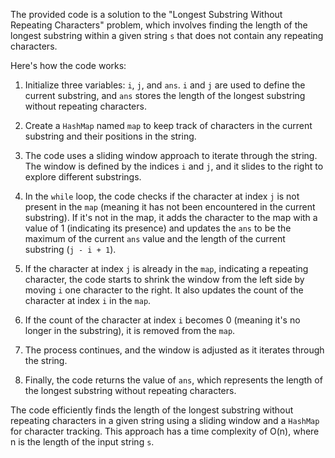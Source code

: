 The provided code is a solution to the "Longest Substring Without Repeating Characters" problem, which involves finding the length of the longest substring within a given string `s` that does not contain any repeating characters.

Here's how the code works:

1. Initialize three variables: `i`, `j`, and `ans`. `i` and `j` are used to define the current substring, and `ans` stores the length of the longest substring without repeating characters.

2. Create a `HashMap` named `map` to keep track of characters in the current substring and their positions in the string.

3. The code uses a sliding window approach to iterate through the string. The window is defined by the indices `i` and `j`, and it slides to the right to explore different substrings.

4. In the `while` loop, the code checks if the character at index `j` is not present in the `map` (meaning it has not been encountered in the current substring). If it's not in the map, it adds the character to the map with a value of 1 (indicating its presence) and updates the `ans` to be the maximum of the current `ans` value and the length of the current substring (`j - i + 1`).

5. If the character at index `j` is already in the `map`, indicating a repeating character, the code starts to shrink the window from the left side by moving `i` one character to the right. It also updates the count of the character at index `i` in the `map`.

6. If the count of the character at index `i` becomes 0 (meaning it's no longer in the substring), it is removed from the `map`.

7. The process continues, and the window is adjusted as it iterates through the string.

8. Finally, the code returns the value of `ans`, which represents the length of the longest substring without repeating characters.

The code efficiently finds the length of the longest substring without repeating characters in a given string using a sliding window and a `HashMap` for character tracking. This approach has a time complexity of O(n), where n is the length of the input string `s`.